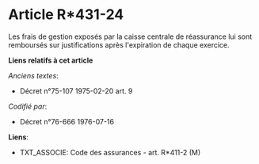 # Article R*431-24

Les frais de gestion exposés par la caisse centrale de réassurance lui sont remboursés sur justifications après l'expiration
de chaque exercice.

**Liens relatifs à cet article**

_Anciens textes_:

  - Décret n°75-107 1975-02-20 art. 9

_Codifié par_:

  - Décret n°76-666 1976-07-16

**Liens**:

  - TXT_ASSOCIE: Code des assurances - art. R*411-2 (M)
